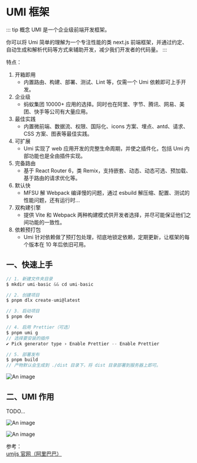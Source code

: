 # UMI 框架

::: tip 概念
UMI 是一个企业级前端开发框架。

你可以将 Umi 简单的理解为一个专注性能的类 next.js 前端框架，并通过约定、自动生成和解析代码等方式来辅助开发，减少我们开发者的代码量。
:::

特点：

1. 开箱即用
   - 内置路由、构建、部署、测试、Lint 等，仅需一个 Umi 依赖即可上手开发。
2. 企业级
   - 蚂蚁集团 10000+ 应用的选择。同时也在阿里、字节、腾讯、网易、美团、快手等公司有大量应用。
3. 最佳实践
   - 内置微前端、数据流、权限、国际化、icons 方案、埋点、antd、请求、CSS 方案、图表等最佳实践。
4. 可扩展
   - Umi 实现了 web 应用开发的完整生命周期，并使之插件化，包括 Umi 内部功能也是全由插件实现。
5. 完备路由
   - 基于 React Router 6，类 Remix，支持嵌套、动态、动态可选、预加载、基于路由的请求优化等。
6. 默认快
   - MFSU 解 Webpack 编译慢的问题，通过 esbuild 解压缩、配置、测试的性能问题，还有运行时...
7. 双构建引擎
   - 提供 Vite 和 Webpack 两种构建模式供开发者选择，并尽可能保证他们之间功能的一致性。
8. 依赖预打包
   - Umi 针对依赖做了预打包处理，彻底地锁定依赖，定期更新，让框架的每个版本在 10 年后依旧可用。

## 一、快速上手

```js
// 1. 新建文件夹目录
$ mkdir umi-basic && cd umi-basic

// 2. 创建项目
$ pnpm dlx create-umi@latest

// 3. 启动项目
$ pnpm dev

// 4. 启用 Prettier（可选）
$ pnpm umi g
// 选择要安装的插件
✔ Pick generator type › Enable Prettier -- Enable Prettier

// 5. 部署发布
$ pnpm build
// 产物默认会生成到 ./dist 目录下，将 dist 目录部署到服务器上即可。
```

![An image](/images/tools/umijs.png)

## 二、UMI 作用

TODO...

![An image](/images/tools/umijs_1.png)

![An image](/images/tools/umijs_2.png)

参考：<br />
<a href="https://umijs.org/" target="_blank">umijs 官网（阿里巴巴）</a><br />
